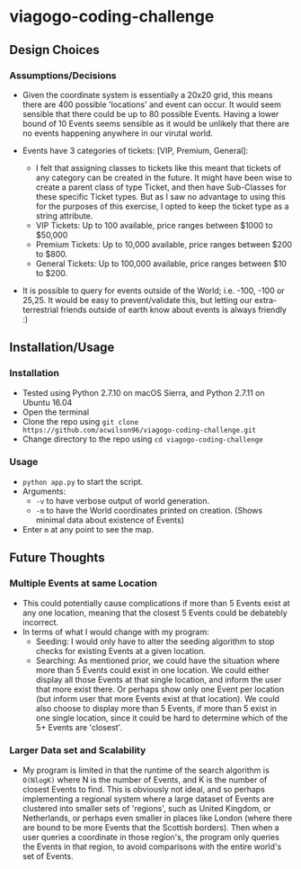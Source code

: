 # viagogo-coding-challenge

## Design Choices

### Assumptions/Decisions

* Given the coordinate system is essentially a 20x20 grid, this means there are 400 possible 'locations' and event can occur. It would seem sensible that there could be up to 80 possible Events. Having a lower bound of 10 Events seems sensible as it would be unlikely that there are no events happening anywhere in our virutal world.

* Events have 3 categories of tickets: [VIP, Premium, General]:
  * I felt that assigning classes to tickets like this meant that tickets of any category can be created in the future. It might have been wise to create a parent class of type Ticket, and then have Sub-Classes for these specific Ticket types. But as I saw no advantage to using this for the purposes of this exercise, I opted to keep the ticket type as a string attribute.
  * VIP Tickets: Up to 100 available, price ranges between $1000 to $50,000
  * Premium Tickets: Up to 10,000 available, price ranges between $200 to $800.
  * General Tickets: Up to 100,000 available, price ranges between $10 to $200.

* It is possible to query for events outside of the World; i.e. -100, -100 or 25,25. It would be easy to prevent/validate this, but letting our extra-terrestrial friends outside of earth know about events is always friendly :)

## Installation/Usage

### Installation
* Tested using Python 2.7.10 on macOS Sierra, and Python 2.7.11 on Ubuntu 16.04
* Open the terminal
* Clone the repo using `git clone https://github.com/acwilson96/viagogo-coding-challenge.git`
* Change directory to the repo using `cd viagogo-coding-challenge`


### Usage
* `python app.py` to start the script.
* Arguments:
  * `-v` to have verbose output of world generation.
  * `-m` to have the World coordinates printed on creation. (Shows minimal data about existence of Events)
* Enter `m` at any point to see the map.

## Future Thoughts

### Multiple Events at same Location
* This could potentially cause complications if more than 5 Events exist at any one location, meaning that the closest 5 Events could be debatebly incorrect.
* In terms of what I would change with my program:
  * Seeding: I would only have to alter the seeding algorithm to stop checks for existing Events at a given location.
  * Searching: As mentioned prior, we could have the situation where more than 5 Events could exist in one location. We could either display all those Events at that single location, and inform the user that more exist there. Or perhaps show only one Event per location (but inform user that more Events exist at that location). We could also choose to display more than 5 Events, if more than 5 exist in one single location, since it could be hard to determine which of the 5+ Events are 'closest'.

### Larger Data set and Scalability
* My program is limited in that the runtime of the search algorithm is `O(NlogK)` where N is the number of Events, and K is the number of closest Events to find. This is obviously not ideal, and so perhaps implementing a regional system where a large dataset of Events are clustered into smaller sets of 'regions', such as United Kingdom, or Netherlands, or perhaps even smaller in places like London (where there are bound to be more Events that the Scottish borders). Then when a user queries a coordinate in those region's, the program only queries the Events in that region, to avoid comparisons with the entire world's set of Events.